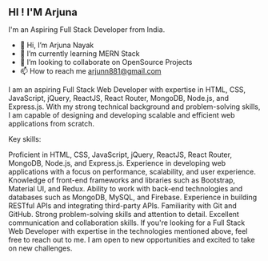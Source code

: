 
<div>


<h1 style="font-size:20px;"> HI ! I'M Arjuna </h1>
</div>




I'm an Aspiring Full Stack Developer from India.

- 👋 Hi, I’m Arjuna Nayak
- 🌱 I’m currently learning MERN Stack
- 💞️ I’m looking to collaborate on OpenSource Projects
- 📫 How to reach me arjunn881@gmail.com

I am an aspiring Full Stack Web Developer with expertise in HTML, CSS, JavaScript, jQuery, ReactJS, React Router, MongoDB, Node.js, and Express.js. With my strong technical background and problem-solving skills, I am capable of designing and developing scalable and efficient web applications from scratch.

Key skills:

Proficient in HTML, CSS, JavaScript, jQuery, ReactJS, React Router, MongoDB, Node.js, and Express.js.
Experience in developing web applications with a focus on performance, scalability, and user experience.
Knowledge of front-end frameworks and libraries such as Bootstrap, Material UI, and Redux.
Ability to work with back-end technologies and databases such as MongoDB, MySQL, and Firebase.
Experience in building RESTful APIs and integrating third-party APIs.
Familiarity with Git and GitHub.
Strong problem-solving skills and attention to detail.
Excellent communication and collaboration skills.
If you're looking for a Full Stack Web Developer with expertise in the technologies mentioned above, feel free to reach out to me. I am open to new opportunities and excited to take on new challenges.

<!---

--->

